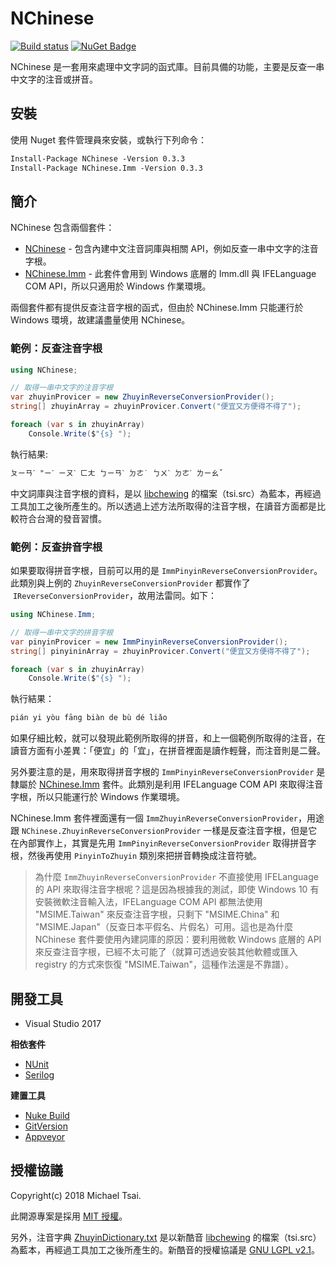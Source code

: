 # NChinese

[![Build status](https://ci.appveyor.com/api/projects/status/mtuddcaa62v7kmta/branch/master?svg=true)](https://ci.appveyor.com/project/huanlin/nchinese/branch/master) [![NuGet Badge](https://buildstats.info/nuget/nchinese)](https://www.nuget.org/packages/NChinese/)

NChinese 是一套用來處理中文字詞的函式庫。目前具備的功能，主要是反查一串中文字的注音或拼音。

## 安裝

使用 Nuget 套件管理員來安裝，或執行下列命令：

```txt
Install-Package NChinese -Version 0.3.3
Install-Package NChinese.Imm -Version 0.3.3
```

## 簡介

NChinese 包含兩個套件：

* [NChinese](https://www.nuget.org/packages/NChinese/) - 包含內建中文注音詞庫與相關 API，例如反查一串中文字的注音字根。
* [NChinese.Imm](https://www.nuget.org/packages/NChinese.Imm/) - 此套件會用到 Windows 底層的 Imm.dll 與 IFELanguage COM API，所以只適用於 Windows 作業環境。

兩個套件都有提供反查注音字根的函式，但由於 NChinese.Imm 只能運行於 Windows 環境，故建議盡量使用 NChinese。

### 範例：反查注音字根

```cs
using NChinese;

// 取得一串中文字的注音字根
var zhuyinProvicer = new ZhuyinReverseConversionProvider();
string[] zhuyinArray = zhuyinProvicer.Convert("便宜又方便得不得了");

foreach (var s in zhuyinArray)
    Console.Write($"{s} ");  
```

執行結果:

```txt
ㄆㄧㄢˊ "ㄧˊ ㄧㄡˋ ㄈㄤ ㄅㄧㄢˋ ㄉㄜ˙ ㄅㄨˋ ㄉㄜˊ ㄌㄧㄠˇ
```

中文詞庫與注音字根的資料，是以 [libchewing](https://github.com/chewing/libchewing) 的檔案（tsi.src）為藍本，再經過工具加工之後所產生的。所以透過上述方法所取得的注音字根，在讀音方面都是比較符合台灣的發音習慣。

### 範例：反查拚音字根

如果要取得拼音字根，目前可以用的是 `ImmPinyinReverseConversionProvider`。此類別與上例的 `ZhuyinReverseConversionProvider` 都實作了  `IReverseConversionProvider`，故用法雷同。如下：

```cs
using NChinese.Imm;

// 取得一串中文字的拼音字根
var pinyinProvicer = new ImmPinyinReverseConversionProvider();
string[] pinyininArray = zhuyinProvicer.Convert("便宜又方便得不得了");

foreach (var s in zhuyinArray)
    Console.Write($"{s} "); 
```

執行結果：

```txt
pián yi yòu fāng biàn de bù dé liǎo 
```

如果仔細比較，就可以發現此範例所取得的拼音，和上一個範例所取得的注音，在讀音方面有小差異：「便宜」的「宜」，在拼音裡面是讀作輕聲，而注音則是二聲。

另外要注意的是，用來取得拼音字根的 `ImmPinyinReverseConversionProvider` 是隸屬於 [NChinese.Imm](https://www.nuget.org/packages/NChinese.Imm/) 套件。此類別是利用 IFELanguage COM API 來取得注音字根，所以只能運行於 Windows 作業環境。

NChinese.Imm 套件裡面還有一個 `ImmZhuyinReverseConversionProvider`，用途跟 `NChinese.ZhuyinReverseConversionProvider` 一樣是反查注音字根，但是它在內部實作上，其實是先用 `ImmPinyinReverseConversionProvider` 取得拼音字根，然後再使用 `PinyinToZhuyin` 類別來把拼音轉換成注音符號。

> 為什麼 `ImmZhuyinReverseConversionProvider` 不直接使用 IFELanguage 的 API 來取得注音字根呢？這是因為根據我的測試，即使 Windows 10 有安裝微軟注音輸入法，IFELanguage COM API 都無法使用 "MSIME.Taiwan" 來反查注音字根，只剩下 "MSIME.China" 和 "MSIME.Japan"（反查日本平假名、片假名）可用。這也是為什麼 NChinese 套件要使用內建詞庫的原因：要利用微軟 Windows 底層的 API 來反查注音字根，已經不太可能了（就算可透過安裝其他軟體或匯入 registry 的方式來恢復 "MSIME.Taiwan"，這種作法還是不靠譜）。

## 開發工具

 * Visual Studio 2017

**相依套件**

 * [NUnit](http://nunit.org/) 
 * [Serilog](https://serilog.net/)

**建置工具**
 
 * [Nuke Build](https://nuke.build/)
 * [GitVersion](https://github.com/GitTools/GitVersion)
 * [Appveyor](https://www.appveyor.com/) 

## 授權協議

Copyright(c) 2018 Michael Tsai.

此開源專案是採用 [MIT 授權](https://github.com/huanlin/nchinese/blob/master/LICENSE)。

另外，注音字典 [ZhuyinDictionary.txt](https://github.com/huanlin/nchinese/blob/master/src/NChinese/Phonetic/ZhuyinDictionary.txt) 是以新酷音 [libchewing](https://github.com/chewing/libchewing) 的檔案（tsi.src）為藍本，再經過工具加工之後所產生的。新酷音的授權協議是 [GNU LGPL v2.1](https://github.com/chewing/libchewing/blob/master/COPYING)。

